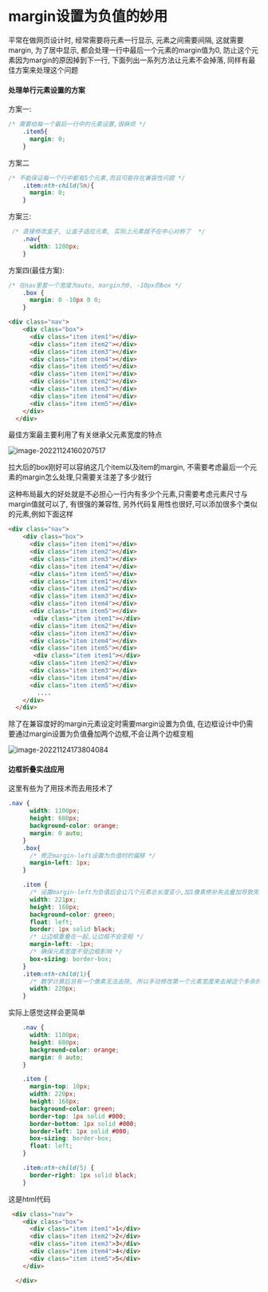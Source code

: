 # margin设置为负值的妙用

平常在做网页设计时,  经常需要将元素一行显示, 元素之间需要间隔,  这就需要margin,  为了居中显示,  都会处理一行中最后一个元素的margin值为0, 防止这个元素因为margin的原因掉到下一行,  下面列出一系列方法让元素不会掉落, 同样有最佳方案来处理这个问题



#### 处理单行元素设置的方案



方案一:

```css
/* 需要给每一个最后一行中的元素设置,很麻烦 */
    .item5{
      margin: 0;
    }
```



方案二

```css
/* 不能保证每一个行中都有5个元素,而且可能存在兼容性问题 */
    .item:nth-child(5n){
      margin: 0;
    }
```



方案三:

```css
 /* 直接修改盒子, 让盒子适应元素, 实际上元素就不在中心对称了  */
    .nav{
      width: 1200px;
    }
```



方案四(最佳方案):

```css
/* 在nav里套一个宽度为auto, margin为0, -10px的box */
    .box {
      margin: 0 -10px 0 0;
    }
```

```html
<div class="nav">
    <div class="box">
      <div class="item item1"></div>
      <div class="item item2"></div>
      <div class="item item3"></div>
      <div class="item item4"></div>
      <div class="item item5"></div>
      <div class="item item1"></div>
      <div class="item item2"></div>
      <div class="item item3"></div>
      <div class="item item4"></div>
      <div class="item item5"></div>
    </div>
  </div>
```



最佳方案最主要利用了有关继承父元素宽度的特点

![image-20221124160207517](C:\Users\35392\AppData\Roaming\Typora\typora-user-images\image-20221124160207517.png)

拉大后的box刚好可以容纳这几个item以及item的margin, 不需要考虑最后一个元素的margin怎么处理,只需要关注差了多少就行

这种布局最大的好处就是不必担心一行内有多少个元素,只需要考虑元素尺寸与margin值就可以了, 有很强的兼容性,  另外代码复用性也很好,可以添加很多个类似的元素,例如下面这样

```html
<div class="nav">
    <div class="box">
      <div class="item item1"></div>
      <div class="item item2"></div>
      <div class="item item3"></div>
      <div class="item item4"></div>
      <div class="item item5"></div>
      <div class="item item1"></div>
      <div class="item item2"></div>
      <div class="item item3"></div>
      <div class="item item4"></div>
      <div class="item item5"></div>
       <div class="item item1"></div>
      <div class="item item2"></div>
      <div class="item item3"></div>
      <div class="item item4"></div>
      <div class="item item5"></div>
	   <div class="item item1"></div>
      <div class="item item2"></div>
      <div class="item item3"></div>
      <div class="item item4"></div>
      <div class="item item5"></div>
        ....
    </div>
  </div>
```





除了在兼容度好的margin元素设定时需要margin设置为负值,  在边框设计中仍需要通过margin设置为负值叠加两个边框,不会让两个边框变粗

![image-20221124173804084](C:\Users\35392\AppData\Roaming\Typora\typora-user-images\image-20221124173804084.png)



#### 边框折叠实战应用

这里有些为了用技术而去用技术了

```css
.nav {
      width: 1100px;
      height: 680px;
      background-color: orange;
      margin: 0 auto;
    }
    .box{
      /* 修正margin-left设置为负值时的偏移 */
      margin-left: 1px;
    }

    .item {
      /* 设置margin-left为负值后会让几个元素总长度变小,加1像素修补失去叠加导致失去的像素 */
      width: 221px;
      height: 168px;
      background-color: green;
      float: left;
      border: 1px solid black;
      /* 让边框重叠在一起,让边框不会变粗 */
      margin-left: -1px;
      /* 确保元素宽度不受边框影响 */
      box-sizing: border-box;
    }
    .item:nth-child(1){
      /* 数学计算后总有一个像素无法去除, 所以手动修改第一个元素宽度来去掉这个多余的像素 */
      width: 220px;
    }
```

实际上感觉这样会更简单

```css
    .nav {
      width: 1100px;
      height: 680px;
      background-color: orange;
      margin: 0 auto;
    }

    .item {
      margin-top: 10px;
      width: 220px;
      height: 168px;
      background-color: green;
      border-top: 1px solid #000;
      border-bottom: 1px solid #000;
      border-left: 1px solid #000;
      box-sizing: border-box;
      float: left;
    }

    .item:nth-child(5) {
      border-right: 1px solid black;
    }
```

这是html代码

```html
 <div class="nav">
    <div class="box">
      <div class="item item1">1</div>
      <div class="item item2">2</div>
      <div class="item item3">3</div>
      <div class="item item4">4</div>
      <div class="item item5">5</div>
    </div>

  </div>
```

